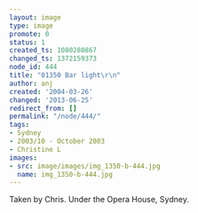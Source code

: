 ```yaml
---
layout: image
type: image
promote: 0
status: 1
created_ts: 1080280867
changed_ts: 1372159373
node_id: 444
title: "01350 Bar light\r\n"
author: anj
created: '2004-03-26'
changed: '2013-06-25'
redirect_from: []
permalink: "/node/444/"
tags:
- Sydney
- 2003/10 - October 2003
- Christine L
images:
- src: image/images/img_1350-b-444.jpg
  name: img_1350-b-444.jpg
---
```

Taken by Chris.  Under the Opera House, Sydney.
